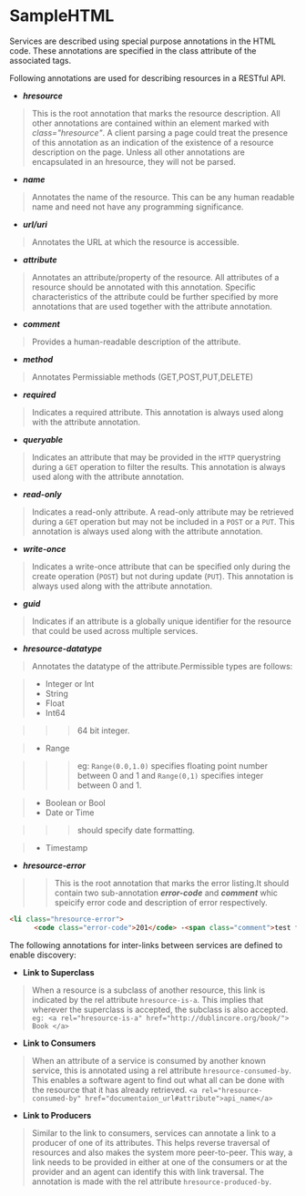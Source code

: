 SampleHTML
==========

Services are described using special purpose annotations in the HTML code. These annotations are specified in the
class attribute of the associated tags. 

Following annotations are used for describing resources in a RESTful API.


* **_hresource_**
> This is the root annotation that marks the resource description. All other annotations are contained within an element marked with _class="hresource"_. A client parsing a page could treat the presence of this annotation as an indication of the existence of a resource description on the page. Unless all other annotations are encapsulated in an hresource, they will not be parsed.

* **_name_**
> Annotates the name of the resource. This can be any human readable name and need not have any programming significance.

* **_url/uri_**
> Annotates the URL at which the resource is accessible.

* **_attribute_**
> Annotates an attribute/property of the resource. All attributes of a resource should be annotated with this annotation. Specific characteristics of the attribute could be further specified by more annotations that are used together with the attribute annotation. 

* **_comment_**
> Provides a human-readable description of the attribute.

* **_method_**
> Annotates Permissiable methods (GET,POST,PUT,DELETE)

* **_required_**
> Indicates a required attribute. This annotation is always used along with the attribute annotation. 

* **_queryable_**
> Indicates an attribute that may be provided in the `HTTP` querystring during a  `GET` operation to filter the results. This annotation is always used along with the attribute annotation. 

* **_read-only_**
> Indicates a read-only attribute. A read-only attribute may be retrieved during a  `GET`  operation but may not be included in a `POST` or a `PUT`. This annotation is always used along with the attribute annotation. 

* **_write-once_**
> Indicates a write-once attribute that can be specified only during the create operation (`POST`) but not during update (`PUT`). This annotation is always used along with the attribute annotation. 

* **_guid_**
> Indicates if an attribute is a globally unique identifier for the resource that could be used across multiple services.

* **_hresource-datatype_**
> Annotates the datatype  of the attribute.Permissible types are follows:

> * Integer or Int 
> * String
> * Float
> * Int64

>>> 64 bit integer. 

> * Range

>>> eg: ` Range(0.0,1.0) ` specifies floating point number between 0 and 1 and ` Range(0,1) ` specifies integer between 0 and 1.

> * Boolean or Bool
> * Date or Time

>>> should specify date formatting.

> * Timestamp

* **_hresource-error_**

>> This is the root annotation that marks the error listing.It should contain two sub-annotation **_error-code_** and **_comment_** whic speicify error code and description of error respectively.

~~~~HTML
<li class="hresource-error">
      <code class="error-code">201</code> -<span class="comment">test failed</span>
~~~~ 



The following annotations for inter-links between services are defined to enable discovery: 

* **Link to Superclass**
> When a resource is a subclass of another resource, this link is indicated by the rel attribute `hresource-is-a`. This implies that wherever the superclass is accepted, the subclass is also accepted. 
`eg: <a rel="hresource-is-a" href="http://dublincore.org/book/"> Book </a>` 

* **Link to Consumers**
> When an attribute of a service is consumed by another known service, this is annotated using a rel attribute `hresource-consumed-by`. This enables a software agent to find out what all can be done with the resource that it has already retrieved. `<a rel="hresource-consumed-by" href="documentaion_url#attribute">api_name</a>`

* **Link to Producers**
> Similar to the link to consumers, services can annotate a link to a producer of one of its attributes. This 
helps reverse traversal of resources and also  makes the system more peer-to-peer. This way, a link needs
to be provided in either at one of the consumers or at the provider and an agent can identify this with link 
traversal. The annotation is made with the rel attribute `hresource-produced-by`.

<!--
TODO
1. template paramters
2. headers parameters
3. allowed methords
-->